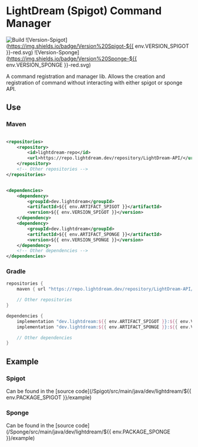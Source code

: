 # LightDream (Spigot) Command Manager

![Build](../../actions/workflows/build.yml/badge.svg)
![Version-Spigot](https://img.shields.io/badge/Version%20Spigot-${{ env.VERSION_SPIGOT }}-red.svg)
![Version-Sponge](https://img.shields.io/badge/Version%20Sponge-${{ env.VERSION_SPONGE }}-red.svg)

A command registration and manager lib. Allows the creation and registration of command without interacting with either
spigot or sponge API.

## Use

### Maven

```xml

<repositories>
    <repository>
        <id>lightdream-repo</id>
        <url>https://repo.lightdream.dev/repository/LightDream-API/</url>
    </repository>
    <!-- Other repositories -->
</repositories>
```

```xml

<dependencies>
    <dependency>
        <groupId>dev.lightdream</groupId>
        <artifactId>${{ env.ARTIFACT_SPIGOT }}</artifactId>
        <version>${{ env.VERSION_SPIGOT }}</version>
    </dependency>
    <dependency>
        <groupId>dev.lightdream</groupId>
        <artifactId>${{ env.ARTIFACT_SPONGE }}</artifactId>
        <version>${{ env.VERSION_SPONGE }}</version>
    </dependency>
    <!-- Other dependencies -->
</dependencies>
```

### Gradle

```groovy
repositories {
    maven { url "https://repo.lightdream.dev/repository/LightDream-API/" }

    // Other repositories
}

dependencies {
    implementation "dev.lightdream:${{ env.ARTIFACT_SPIGOT }}:${{ env.VERSION_SPIGOT }}"
    implementation "dev.lightdream:${{ env.ARTIFACT_SPONGE }}:${{ env.VERSION_SPONGE }}"

    // Other dependencies
}
```

## Example

### Spigot

Can be found in the [source code](/Spigot/src/main/java/dev/lightdream/${{ env.PACKAGE_SPIGOT }}/example)

### Sponge

Can be found in the [source code](/Sponge/src/main/java/dev/lightdream/${{ env.PACKAGE_SPONGE }}/example)

